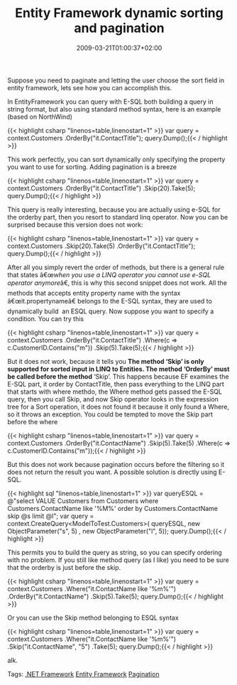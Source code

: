 ﻿---
title: "Entity Framework dynamic sorting and pagination"
description: ""
date: 2009-03-21T01:00:37+02:00
draft: false
tags: [Entity Framework]
categories: [Entity Framework]
---
Suppose you need to paginate and letting the user choose the sort field in entity framework, lets see how you can accomplish this.

In EntityFramework you can query with E-SQL both building a query in string format, but also using standard method syntax, here is an example (based on NorthWind)

{{< highlight csharp "linenos=table,linenostart=1" >}}
var query = context.Customers
           .OrderBy("it.ContactTitle"); 
query.Dump();{{< / highlight >}}

<!-- Code inserted with Steve Dunn's Windows Live Writer Code Formatter Plugin.  http://dunnhq.com -->

This work perfectly, you can sort dynamically only specifying the property you want to use for sorting. Adding pagination is a breeze

{{< highlight csharp "linenos=table,linenostart=1" >}}
var query = context.Customers
           .OrderBy("it.ContactTitle")
           .Skip(20).Take(5);
query.Dump();{{< / highlight >}}

<!-- Code inserted with Steve Dunn's Windows Live Writer Code Formatter Plugin.  http://dunnhq.com -->

This query is really interesting, because you are actually using e-SQL for the orderby part, then you resort to standard linq operator. Now you can be surprised because this version does not work:

{{< highlight csharp "linenos=table,linenostart=1" >}}
var query = context.Customers
           .Skip(20).Take(5)
           .OrderBy("it.ContactTitle");
query.Dump();{{< / highlight >}}

<!-- Code inserted with Steve Dunn's Windows Live Writer Code Formatter Plugin.  http://dunnhq.com -->

After all you simply revert the order of methods, but there is a general rule that states â€œ*when you use a LINQ operator you cannot use e-SQL operator anymore*â€, this is why this second snippet does not work. All the methods that accepts entity property name with the syntax â€œit.propertynameâ€ belongs to the E-SQL syntax, they are used to dynamically build  an ESQL query. Now suppose you want to specify a condition. You can try this

{{< highlight csharp "linenos=table,linenostart=1" >}}
var query = context.Customers
           .OrderBy("it.ContactTitle")
           .Where(c => c.CustomerID.Contains("m"))
           .Skip(5).Take(5);{{< / highlight >}}

<!-- Code inserted with Steve Dunn's Windows Live Writer Code Formatter Plugin.  http://dunnhq.com -->

But it does not work, because it tells you  **The method ‘Skip’ is only supported for sorted input in LINQ to Entities. The method ‘OrderBy’ must be called before the method** ‘Skip’. This happens because EF examines the E-SQL part, it order by ContactTitle, then pass everything to the LINQ part that starts with where methdo, the Where method gets passed the E-SQL query, then you call Skip, and now Skip operator looks in the expression tree for a Sort operation, it does not found it because it only found a Where, so it throws an exception. You could be tempted to move the Skip part before the where

{{< highlight csharp "linenos=table,linenostart=1" >}}
var query = context.Customers
           .OrderBy("it.ContactName")
           .Skip(5).Take(5)
           .Where(c => c.CustomerID.Contains("m"));{{< / highlight >}}

<!-- Code inserted with Steve Dunn's Windows Live Writer Code Formatter Plugin.  http://dunnhq.com -->

But this does not work because pagination occurs before the filtering so it does not return the result you want. A possible solution is directly using E-SQL.

{{< highlight sql "linenos=table,linenostart=1" >}}
  var queryESQL = @"select VALUE Customers from Customers
                     where Customers.ContactName like '%M%'
                   order by Customers.ContactName
                   skip @s limit @l";
  var query = context.CreateQuery<ModelToTest.Customers>(
          queryESQL, 
        new ObjectParameter("s", 5) ,
        new ObjectParameter("l", 5));
  query.Dump();{{< / highlight >}}

<!-- Code inserted with Steve Dunn's Windows Live Writer Code Formatter Plugin.  http://dunnhq.com -->

This permits you to build the query as string, so you can specify ordering with no problem. If you still like method query (as I like) you need to be sure that the orderby is just before the skip.

{{< highlight csharp "linenos=table,linenostart=1" >}}
var query = context.Customers
           .Where("it.ContactName like '%m%'")
           .OrderBy("it.ContactName")
           .Skip(5).Take(5);
query.Dump();{{< / highlight >}}

<!-- Code inserted with Steve Dunn's Windows Live Writer Code Formatter Plugin.  http://dunnhq.com -->

Or you can use the Skip method belonging to ESQL syntax

{{< highlight csharp "linenos=table,linenostart=1" >}}
var query = context.Customers
           .Where("it.ContactName like '%m%'")
           .Skip("it.ContactName", "5")
           .Take(5);
query.Dump();{{< / highlight >}}

<!-- Code inserted with Steve Dunn's Windows Live Writer Code Formatter Plugin.  http://dunnhq.com -->

alk.

Tags: [.NET Framework](http://technorati.com/tag/.NET%20Framework) [Entity Framework](http://technorati.com/tag/Entity%20Framework) [Pagination](http://technorati.com/tag/Pagination)

